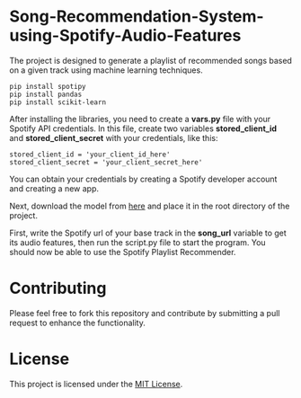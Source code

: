 # Song-Recommendation-System-using-Spotify-Audio-Features
The project is designed to generate a playlist of recommended songs based on a given track using machine learning techniques.
```
pip install spotipy
pip install pandas
pip install scikit-learn
```

After installing the libraries, you need to create a **vars.py** file with your Spotify API credentials. In this file, create two variables **stored_client_id** and **stored_client_secret** with your credentials, like this:

```
stored_client_id = 'your_client_id_here'
stored_client_secret = 'your_client_secret_here'
```
You can obtain your credentials by creating a Spotify developer account and creating a new app.

Next, download the model from [here](https://www.kaggle.com/general/153757) and place it in the root directory of the project.

First, write the Spotify url of your base track in the **song_url** variable to get its audio features, then run the script.py file to start the program. You should now be able to use the Spotify Playlist Recommender.

# Contributing
Please feel free to fork this repository and contribute by submitting a pull request to enhance the functionality.

# License
This project is licensed under the [MIT License](https://opensource.org/licenses/MIT).

